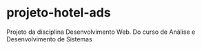 # projeto-hotel-ads
Projeto da disciplina Desenvolvimento Web. Do curso de Análise e Desenvolvimento de Sistemas
